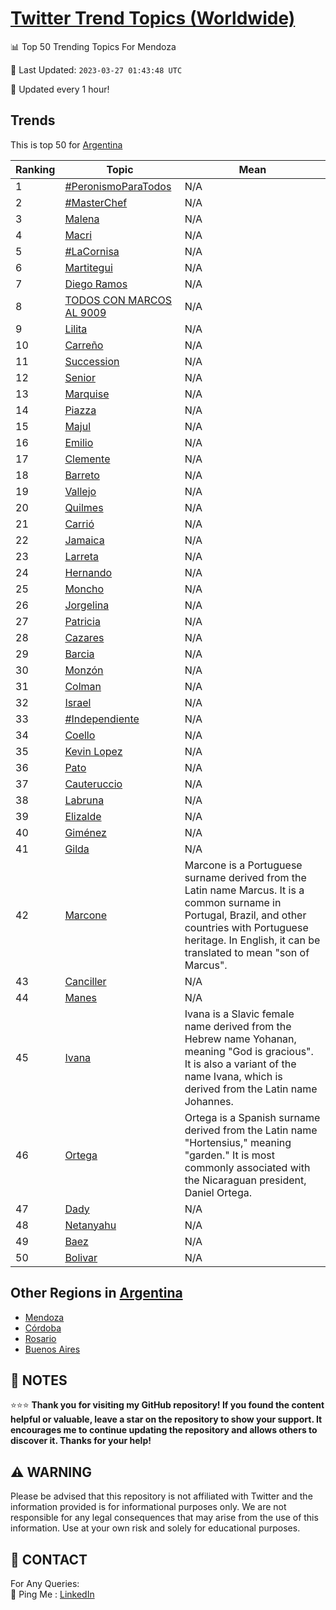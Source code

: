 [Twitter Trend Topics (Worldwide)](https://github.com/ErcinDedeoglu/Twitter-Trend-Topics)
==========


📊 Top 50 Trending Topics For Mendoza

📆 Last Updated: `2023-03-27 01:43:48 UTC`

🔧 Updated every 1 hour!


## Trends

This is top 50 for [Argentina](</Argentina>)

| Ranking | Topic | Mean |
| ------- | ------------ | ------------ |
| 1 | [#PeronismoParaTodos](http://twitter.com/search?q=%23PeronismoParaTodos) | N/A |
| 2 | [#MasterChef](http://twitter.com/search?q=%23MasterChef) | N/A |
| 3 | [Malena](http://twitter.com/search?q=Malena) | N/A |
| 4 | [Macri](http://twitter.com/search?q=Macri) | N/A |
| 5 | [#LaCornisa](http://twitter.com/search?q=%23LaCornisa) | N/A |
| 6 | [Martitegui](http://twitter.com/search?q=Martitegui) | N/A |
| 7 | [Diego Ramos](http://twitter.com/search?q=Diego+Ramos) | N/A |
| 8 | [TODOS CON MARCOS AL 9009](http://twitter.com/search?q=TODOS+CON+MARCOS+AL+9009) | N/A |
| 9 | [Lilita](http://twitter.com/search?q=Lilita) | N/A |
| 10 | [Carreño](http://twitter.com/search?q=Carre%c3%b1o) | N/A |
| 11 | [Succession](http://twitter.com/search?q=Succession) | N/A |
| 12 | [Senior](http://twitter.com/search?q=Senior) | N/A |
| 13 | [Marquise](http://twitter.com/search?q=Marquise) | N/A |
| 14 | [Piazza](http://twitter.com/search?q=Piazza) | N/A |
| 15 | [Majul](http://twitter.com/search?q=Majul) | N/A |
| 16 | [Emilio](http://twitter.com/search?q=Emilio) | N/A |
| 17 | [Clemente](http://twitter.com/search?q=Clemente) | N/A |
| 18 | [Barreto](http://twitter.com/search?q=Barreto) | N/A |
| 19 | [Vallejo](http://twitter.com/search?q=Vallejo) | N/A |
| 20 | [Quilmes](http://twitter.com/search?q=Quilmes) | N/A |
| 21 | [Carrió](http://twitter.com/search?q=Carri%c3%b3) | N/A |
| 22 | [Jamaica](http://twitter.com/search?q=Jamaica) | N/A |
| 23 | [Larreta](http://twitter.com/search?q=Larreta) | N/A |
| 24 | [Hernando](http://twitter.com/search?q=Hernando) | N/A |
| 25 | [Moncho](http://twitter.com/search?q=Moncho) | N/A |
| 26 | [Jorgelina](http://twitter.com/search?q=Jorgelina) | N/A |
| 27 | [Patricia](http://twitter.com/search?q=Patricia) | N/A |
| 28 | [Cazares](http://twitter.com/search?q=Cazares) | N/A |
| 29 | [Barcia](http://twitter.com/search?q=Barcia) | N/A |
| 30 | [Monzón](http://twitter.com/search?q=Monz%c3%b3n) | N/A |
| 31 | [Colman](http://twitter.com/search?q=Colman) | N/A |
| 32 | [Israel](http://twitter.com/search?q=Israel) | N/A |
| 33 | [#Independiente](http://twitter.com/search?q=%23Independiente) | N/A |
| 34 | [Coello](http://twitter.com/search?q=Coello) | N/A |
| 35 | [Kevin Lopez](http://twitter.com/search?q=Kevin+Lopez) | N/A |
| 36 | [Pato](http://twitter.com/search?q=Pato) | N/A |
| 37 | [Cauteruccio](http://twitter.com/search?q=Cauteruccio) | N/A |
| 38 | [Labruna](http://twitter.com/search?q=Labruna) | N/A |
| 39 | [Elizalde](http://twitter.com/search?q=Elizalde) | N/A |
| 40 | [Giménez](http://twitter.com/search?q=Gim%c3%a9nez) | N/A |
| 41 | [Gilda](http://twitter.com/search?q=Gilda) | N/A |
| 42 | [Marcone](http://twitter.com/search?q=Marcone) | Marcone is a Portuguese surname derived from the Latin name Marcus. It is a common surname in Portugal, Brazil, and other countries with Portuguese heritage. In English, it can be translated to mean "son of Marcus". |
| 43 | [Canciller](http://twitter.com/search?q=Canciller) | N/A |
| 44 | [Manes](http://twitter.com/search?q=Manes) | N/A |
| 45 | [Ivana](http://twitter.com/search?q=Ivana) | Ivana is a Slavic female name derived from the Hebrew name Yohanan, meaning "God is gracious". It is also a variant of the name Ivana, which is derived from the Latin name Johannes. |
| 46 | [Ortega](http://twitter.com/search?q=Ortega) | Ortega is a Spanish surname derived from the Latin name "Hortensius," meaning "garden." It is most commonly associated with the Nicaraguan president, Daniel Ortega. |
| 47 | [Dady](http://twitter.com/search?q=Dady) | N/A |
| 48 | [Netanyahu](http://twitter.com/search?q=Netanyahu) | N/A |
| 49 | [Baez](http://twitter.com/search?q=Baez) | N/A |
| 50 | [Bolivar](http://twitter.com/search?q=Bolivar) | N/A |



## Other Regions in [Argentina](</Argentina>)

* [Mendoza](</Argentina/Mendoza.md>)
* [Córdoba](</Argentina/Córdoba.md>)
* [Rosario](</Argentina/Rosario.md>)
* [Buenos Aires](</Argentina/Buenos Aires.md>)



## 📝 NOTES

⭐⭐⭐ **Thank you for visiting my GitHub repository! If you found the content helpful or valuable, leave a star on the repository to show your support. It encourages me to continue updating the repository and allows others to discover it. Thanks for your help!**


## ⚠️ WARNING

Please be advised that this repository is not affiliated with Twitter and the information provided is for informational purposes only. We are not responsible for any legal consequences that may arise from the use of this information. Use at your own risk and solely for educational purposes.


## 📨 CONTACT

 For Any Queries:  
            🏓 Ping Me : [LinkedIn](https://www.linkedin.com/in/ercindedeoglu/)

